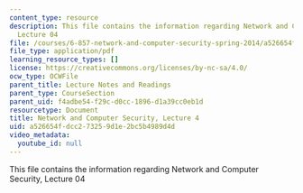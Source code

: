 ```yaml
---
content_type: resource
description: This file contains the information regarding Network and Computer Security,
  Lecture 04
file: /courses/6-857-network-and-computer-security-spring-2014/a526654fdcc273259d1e2bc5b4989d4d_MIT6_857S14_Lec04.pdf
file_type: application/pdf
learning_resource_types: []
license: https://creativecommons.org/licenses/by-nc-sa/4.0/
ocw_type: OCWFile
parent_title: Lecture Notes and Readings
parent_type: CourseSection
parent_uid: f4adbe54-f29c-d0cc-1896-d1a39cc0eb1d
resourcetype: Document
title: Network and Computer Security, Lecture 4
uid: a526654f-dcc2-7325-9d1e-2bc5b4989d4d
video_metadata:
  youtube_id: null
---
```

This file contains the information regarding Network and Computer Security, Lecture 04